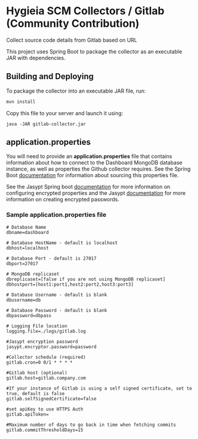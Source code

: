 # Hygieia SCM Collectors / Gitlab (Community Contribution)

Collect source code details from Gitlab based on URL

This project uses Spring Boot to package the collector as an executable JAR with dependencies.

## Building and Deploying

To package the collector into an executable JAR file, run:
```bash
mvn install
```

Copy this file to your server and launch it using:
```
java -JAR gitlab-collector.jar
```

## application.properties

You will need to provide an **application.properties** file that contains information about how to connect to the Dashboard MongoDB database instance, as well as properties the Github collector requires. See the Spring Boot [documentation](http://docs.spring.io/spring-boot/docs/current-SNAPSHOT/reference/htmlsingle/#boot-features-external-config-application-property-files) for information about sourcing this properties file.

See the Jasypt Spring boot [documentation](https://github.com/ulisesbocchio/jasypt-spring-boot) for more information on configuring encrypted properties and the Jasypt [documentation](http://www.jasypt.org/encrypting-passwords.html) for more information on creating encrypted passwords.

### Sample application.properties file

```#Database Name 
# Database Name
dbname=dashboard

# Database HostName - default is localhost
dbhost=localhost

# Database Port - default is 27017
dbport=27017

# MongoDB replicaset
dbreplicaset=[false if you are not using MongoDB replicaset]
dbhostport=[host1:port1,host2:port2,host3:port3]

# Database Username - default is blank
dbusername=db

# Database Password - default is blank
dbpassword=dbpass

# Logging File location
logging.file=./logs/gitlab.log

#Jasypt encryption password
jasypt.encryptor.password=password

#Collector schedule (required)
gitlab.cron=0 0/1 * * * *

#Gitlab host (optional)
gitlab.host=gitlab.company.com

#If your instance of Gitlab is using a self signed certificate, set to true, default is false
gitlab.selfSignedCertificate=false

#set apiKey to use HTTPS Auth
gitlab.apiToken=

#Maximum number of days to go back in time when fetching commits
gitlab.commitThresholdDays=15
```

